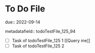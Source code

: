 # To Do File

due:: 2022-09-14

metadatafield:: todoTestFile_125\_94

- [ ] Task of todoTestFile_125 1 [[Query me]]
- [ ] Task of todoTestFile_125 2
